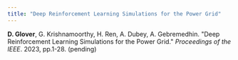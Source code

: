 ```yaml
---
title: "Deep Reinforcement Learning Simulations for the Power Grid"
---
```

<b>D. Glover</b>, G. Krishnamoorthy, H. Ren, A. Dubey, A. Gebremedhin. &quot;Deep Reinforcement Learning Simulations for the Power Grid.&quot; <i>Proceedings of the IEEE</i>. 2023, pp.1-28. (pending)

<!--collection: publications-->
<!--permalink: /publication/Convolutional Neural Network-Based Protection Zone Classification of Faults in Distribution Feeders with PVs-->
<!--excerpt:--> 
<!--date:--> 
<!--venue:-->

<!--paperurl:'http://academicpages.github.io/files/paper3.pdf'-->


<!--[Download paper here](http://academicpages.github.io/files/paper3.pdf)--> 

<!--Recommended citation: Your Name, You. (2015). "Paper Title Number 3." <i>Journal 1</i>. 1(3).-->
